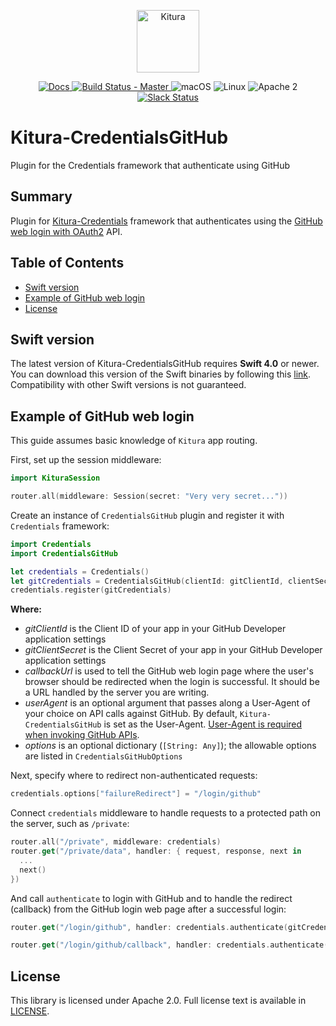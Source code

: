 <p align="center">
    <a href="http://kitura.io/">
        <img src="https://raw.githubusercontent.com/IBM-Swift/Kitura/master/Sources/Kitura/resources/kitura-bird.svg?sanitize=true" height="100" alt="Kitura">
    </a>
</p>


<p align="center">
    <a href="http://www.kitura.io/">
    <img src="https://img.shields.io/badge/docs-kitura.io-1FBCE4.svg" alt="Docs">
    </a>
    <a href="https://travis-ci.org/IBM-Swift/Kitura-CredentialsGitHub">
    <img src="https://travis-ci.org/IBM-Swift/Kitura-CredentialsGitHub.svg?branch=master" alt="Build Status - Master">
    </a>
    <img src="https://img.shields.io/badge/os-macOS-green.svg?style=flat" alt="macOS">
    <img src="https://img.shields.io/badge/os-linux-green.svg?style=flat" alt="Linux">
    <img src="https://img.shields.io/badge/license-Apache2-blue.svg?style=flat" alt="Apache 2">
    <a href="http://swift-at-ibm-slack.mybluemix.net/">
    <img src="http://swift-at-ibm-slack.mybluemix.net/badge.svg" alt="Slack Status">
    </a>
</p>

# Kitura-CredentialsGitHub

Plugin for the Credentials framework that authenticate using GitHub

## Summary
Plugin for [Kitura-Credentials](https://github.com/IBM-Swift/Kitura-Credentials) framework that authenticates using the [GitHub web login with OAuth2](https://developer.github.com/v3/oauth/#web-application-flow) API.

## Table of Contents
* [Swift version](#swift-version)
* [Example of GitHub web login](#example-of-github-web-login)
* [License](#license)

## Swift version
The latest version of Kitura-CredentialsGitHub requires **Swift 4.0** or newer. You can download this version of the Swift binaries by following this [link](https://swift.org/download/). Compatibility with other Swift versions is not guaranteed.

## Example of GitHub web login
This guide assumes basic knowledge of `Kitura` app routing.

First, set up the session middleware:

```swift
import KituraSession

router.all(middleware: Session(secret: "Very very secret..."))
```

Create an instance of `CredentialsGitHub` plugin and register it with `Credentials` framework:

```swift
import Credentials
import CredentialsGitHub

let credentials = Credentials()
let gitCredentials = CredentialsGitHub(clientId: gitClientId, clientSecret: gitClientSecret, callbackUrl: serverUrl + "/login/github/callback", userAgent: "my-kitura-app", options: ["scopes": ["user:email"]])
credentials.register(gitCredentials)
```

**Where:**

- *gitClientId* is the Client ID of your app in your GitHub Developer application settings
- *gitClientSecret* is the Client Secret of your app in your GitHub Developer application settings
- *callbackUrl* is used to tell the GitHub web login page where the user's browser should be redirected when the login is successful. It should be a URL handled by the server you are writing.
- *userAgent* is an optional argument that passes along a User-Agent of your choice on API calls against GitHub. By default, `Kitura-CredentialsGitHub` is set as the User-Agent. [User-Agent is required when invoking GitHub APIs](https://developer.github.com/v3/#user-agent-required).
- *options* is an optional dictionary (`[String: Any]`); the allowable options are listed in `CredentialsGitHubOptions`

Next, specify where to redirect non-authenticated requests:

```swift
credentials.options["failureRedirect"] = "/login/github"
```

Connect `credentials` middleware to handle requests to a protected path on the server, such as `/private`:

```swift
router.all("/private", middleware: credentials)
router.get("/private/data", handler: { request, response, next in
  ...  
  next()
})
```

And call `authenticate` to login with GitHub and to handle the redirect (callback) from the GitHub login web page after a successful login:

```swift
router.get("/login/github", handler: credentials.authenticate(gitCredentials.name))

router.get("/login/github/callback", handler: credentials.authenticate(gitCredentials.name))
```

## License
This library is licensed under Apache 2.0. Full license text is available in [LICENSE](LICENSE.txt).
